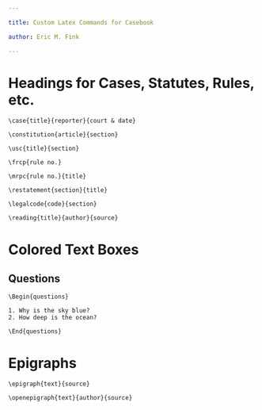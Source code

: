```yaml
---

title: Custom Latex Commands for Casebook

author: Eric M. Fink

---
```


# Headings for Cases, Statutes, Rules, etc.

	\case{title}{reporter}{court & date}

	\constitution{article}{section}

	\usc{title}{section}

	\frcp{rule no.}

	\mrpc{rule no.}{title}

	\restatement{section}{title}

	\legalcode{code}{section}

	\reading{title}{author}{source}

# Colored Text Boxes

## Questions

	\Begin{questions}

	1. Why is the sky blue?
	2. How deep is the ocean?

	\End{questions}

# Epigraphs

	\epigraph{text}{source}

	\openepigraph{text}{author}{source}
